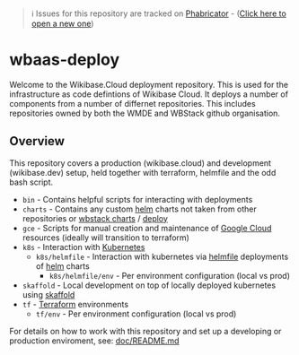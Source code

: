 > ℹ️ Issues for this repository are tracked on [Phabricator](https://phabricator.wikimedia.org/project/board/5563/) - ([Click here to open a new one](https://phabricator.wikimedia.org/maniphest/task/edit/form/1/?tags=wikibase_cloud
))

# wbaas-deploy
Welcome to the Wikibase.Cloud deployment repository. This is used for the infrastructure as code defintions of Wikibase Cloud. It deploys a number of components from a number of differnet repositories. This includes repositories owned by both the WMDE and WBStack github organisation. 

## Overview

This repository covers a production (wikibase.cloud) and development (wikibase.dev) setup, held together with terraform, helmfile and the odd bash script.

- `bin` - Contains helpful scripts for interacting with deployments
- `charts` - Contains any custom [helm](https://helm.sh/) charts not taken from other repositories or [wbstack charts](https://github.com/wbstack/charts) / [deploy](https://github.com/wbstack/deploy)
- `gce` - Scripts for manual creation and maintenance of [Google Cloud](https://cloud.google.com/) resources (ideally will transition to terraform)
- `k8s` - Interaction with [Kubernetes](https://kubernetes.io/)
    - `k8s/helmfile` - Interaction with kubernetes via [helmfile](https://github.com/roboll/helmfile) deployments of [helm](https://helm.sh/) charts
        - `k8s/helmfile/env` - Per environment configuration (local vs prod)
- `skaffold` - Local development on top of locally deployed kubernetes using [skaffold](https://skaffold.dev/)
- `tf` - [Terraform](https://www.terraform.io/) environments
    - `tf/env` - Per environment configuration (local vs prod)

For details on how to work with this repository and set up a developing or production enviroment, see: [doc/README.md](doc/README.md)
